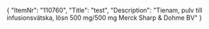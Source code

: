 {
  "ItemNr": "110760",
  "Title": "test",
  "Description": "Tienam, pulv till infusionsvätska, lösn 500 mg/500 mg Merck Sharp & Dohme BV"
}